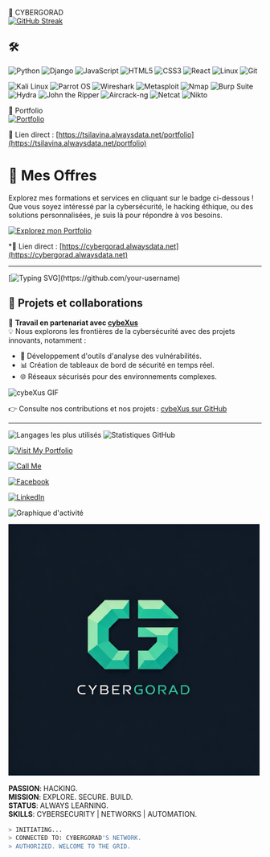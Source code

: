  👾 CYBERGORAD  
 [![GitHub Streak](https://streak-stats.demolab.com/?user=cyberGorad)](https://git.io/streak-stats)

 ## 🛠️ 
![Python](https://img.shields.io/badge/-Python-3776AB?style=flat&logo=python&logoColor=white)
![Django](https://img.shields.io/badge/-Django-092E20?style=flat&logo=django)
![JavaScript](https://img.shields.io/badge/-JavaScript-F7DF1E?style=flat&logo=javascript&logoColor=black)
![HTML5](https://img.shields.io/badge/-HTML5-E34F26?style=flat&logo=html5&logoColor=white)
![CSS3](https://img.shields.io/badge/-CSS3-1572B6?style=flat&logo=css3)
![React](https://img.shields.io/badge/-React-61DAFB?style=flat&logo=react)
![Linux](https://img.shields.io/badge/-Linux-FCC624?style=flat&logo=linux&logoColor=black)
![Git](https://img.shields.io/badge/-Git-F05032?style=flat&logo=git&logoColor=white)

![Kali Linux](https://img.shields.io/badge/-Kali_Linux-557CFF?style=flat&logo=kali-linux&logoColor=white)
![Parrot OS](https://img.shields.io/badge/-Parrot_OS-009C93?style=flat&logo=parrot&logoColor=white)
![Wireshark](https://img.shields.io/badge/-Wireshark-1679A9?style=flat&logo=wireshark&logoColor=white)
![Metasploit](https://img.shields.io/badge/-Metasploit-8B0000?style=flat&logo=metasploit&logoColor=white)
![Nmap](https://img.shields.io/badge/-Nmap-00A0B0?style=flat&logo=nmap&logoColor=white)
![Burp Suite](https://img.shields.io/badge/-Burp_Suite-FF1A00?style=flat&logo=burp-suite&logoColor=white)
![Hydra](https://img.shields.io/badge/-Hydra-FF0000?style=flat&logo=hydra&logoColor=white)
![John the Ripper](https://img.shields.io/badge/-John_the_Ripper-00B5E2?style=flat&logo=john-the-ripper&logoColor=white)
![Aircrack-ng](https://img.shields.io/badge/-Aircrack_ng-1A8FE0?style=flat&logo=aircrack-ng&logoColor=white)
![Netcat](https://img.shields.io/badge/-Netcat-00A000?style=flat&logo=netcat&logoColor=white)
![Nikto](https://img.shields.io/badge/-Nikto-990000?style=flat&logo=nikto&logoColor=white)



 🔗 Portfolio  
[![Portfolio](https://img.shields.io/badge/Visit-Portfolio-green?style=for-the-badge&logo=Firefox)](https://tsilavina.alwaysdata.net/portfolio)  

📌 Lien direct : [https://tsilavina.alwaysdata.net/portfolio](https://tsilavina.alwaysdata.net/portfolio)  


 # 🔗 Mes Offres

Explorez mes formations et services en cliquant sur le badge ci-dessous !  
Que vous soyez intéressé par la cybersécurité, le hacking éthique, ou des solutions personnalisées, je suis là pour répondre à vos besoins.

[![Explorez mon Portfolio](https://img.shields.io/badge/Explorer-Services-blue?style=for-the-badge&logo=Firefox)](https://cybergorad.alwaysdata.net)

*📌 Lien direct : [https://cybergorad.alwaysdata.net](https://cybergorad.alwaysdata.net) 

---
[![Typing SVG](https://readme-typing-svg.herokuapp.com?font=Courier+Prime&size=24&color=%2300FF00&background=%23000000&width=600&lines=root%40cyb3rGor4d%23+Welcome+User...;Cybergorad+is+Here!)](https://github.com/your-username)




## 🚀 Projets et collaborations

🎯 **Travail en partenariat avec [cybeXus](https://github.com/cybeXus)**  
💡 Nous explorons les frontières de la cybersécurité avec des projets innovants, notamment : 
- 🔐 Développement d'outils d'analyse des vulnérabilités.
- 📊 Création de tableaux de bord de sécurité en temps réel.
- 🌐 Réseaux sécurisés pour des environnements complexes.

![cybeXus GIF](https://media.giphy.com/media/RbDKaczqWovIugyJmW/giphy.gif)

👉 Consulte nos contributions et nos projets : [cybeXus sur GitHub](https://github.com/cybeXus)

---


![Langages les plus utilisés](https://github-readme-stats.vercel.app/api/top-langs/?username=cybergorad&layout=compact&theme=radical)
![Statistiques GitHub](https://github-readme-stats.vercel.app/api?username=cybergorad&show_icons=true&theme=radical)




[![Visit My Portfolio](https://img.shields.io/badge/Visit%20My%20Portfolio-%5C%22Check%20it%20Out%21%5C%22-0077ff?style=for-the-badge&logo=link&link=https://tsilavina.mywebcommunity.org)](https://tsilavina.mywebcommunity.org)

[![Call Me](https://img.shields.io/badge/Call%20Me-%2B261387581356-brightgreen?style=for-the-badge&logo=phone&link=tel:+261387581356)](tel:+261387581356)

[![Facebook](https://img.shields.io/badge/Visit%20My%20Facebook-Rakotoarivony%20Anjarasoa%20Tsilavina-1877f2?style=for-the-badge&logo=facebook&link=https://www.facebook.com/rakotoarivony.tsilavina)]([https://www.facebook.com/rakotoarivony.tsilavina](https://web.facebook.com/profile.php?id=100088633325455))

[![LinkedIn](https://img.shields.io/badge/LinkedIn-Rakotoarivony%20Anjarasoa%20Tsilavina-0077b5?style=for-the-badge&logo=linkedin&link=https://www.linkedin.com/in/rakotoarivony-tsilavina)](https://www.linkedin.com/in/rakotoarivony-tsilavina)


![Graphique d'activité](https://github-readme-activity-graph.vercel.app/graph?username=cybergorad&theme=react-dark)




<img src="./my_logo.jpeg" alt="Matrix Effect" width="500" height="500">


**PASSION**: HACKING.  
**MISSION**: EXPLORE. SECURE. BUILD.  
**STATUS**: ALWAYS LEARNING.  
**SKILLS**: CYBERSECURITY | NETWORKS | AUTOMATION.  

```bash
> INITIATING...  
> CONNECTED TO: CYBERGORAD'S NETWORK.  
> AUTHORIZED. WELCOME TO THE GRID.


